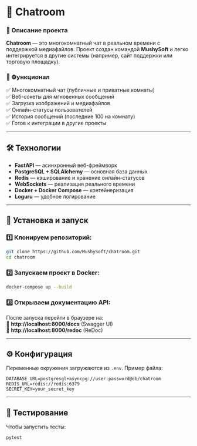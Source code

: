 # 🍄 Chatroom

### 📌 Описание проекта
**Chatroom** — это многокомнатный чат в реальном времени с поддержкой медиафайлов. Проект создан командой **MushySoft** и легко интегрируется в другие системы (например, сайт поддержки или торговую площадку).

### 🚀 Функционал
✅ Многокомнатный чат (публичные и приватные комнаты)  
✅ Веб-сокеты для мгновенных сообщений  
✅ Загрузка изображений и медиафайлов  
✅ Онлайн-статусы пользователей  
✅ История сообщений (последние 100 на комнату)  
✅ Готов к интеграции в другие проекты  

---

## 🛠️ Технологии
- **FastAPI** — асинхронный веб-фреймворк
- **PostgreSQL + SQLAlchemy** — основная база данных
- **Redis** — кэширование и хранение онлайн-статусов
- **WebSockets** — реализация реального времени
- **Docker + Docker Compose** — контейнеризация
- **Loguru** — удобное логирование

---

## 🔧 Установка и запуск
### 1️⃣ Клонируем репозиторий:
```bash
git clone https://github.com/MushySoft/chatroom.git
cd chatroom
```

### 2️⃣ Запускаем проект в Docker:
```bash
docker-compose up --build
```

### 3️⃣ Открываем документацию API:
После запуска перейти в браузере на:  
📌 **http://localhost:8000/docs** (Swagger UI)  
📌 **http://localhost:8000/redoc** (ReDoc)

---

## ⚙️ Конфигурация
Переменные окружения загружаются из `.env`. Пример файла:
```
DATABASE_URL=postgresql+asyncpg://user:password@db/chatroom
REDIS_URL=redis://redis:6379
SECRET_KEY=your_secret_key
```

---

## 🔬 Тестирование
Чтобы запустить тесты:
```bash
pytest
```

